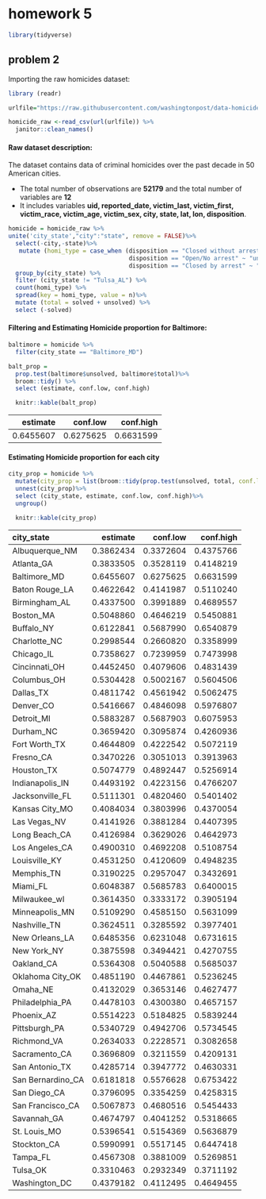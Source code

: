 homework 5
================

``` r
library(tidyverse)
```

## problem 2

Importing the raw homicides dataset:

``` r
library (readr)

urlfile="https://raw.githubusercontent.com/washingtonpost/data-homicides/master/homicide-data.csv"

homicide_raw <-read_csv(url(urlfile)) %>% 
  janitor::clean_names()
```

#### Raw dataset description:

The dataset contains data of criminal homicides over the past decade in
50 American cities.

-   The total number of observations are **52179** and the total number
    of variables are **12**
-   It includes variables **uid, reported_date, victim_last,
    victim_first, victim_race, victim_age, victim_sex, city, state, lat,
    lon, disposition**.

``` r
homicide = homicide_raw %>%
unite('city_state',"city":"state", remove = FALSE)%>%
  select(-city,-state)%>%
   mutate (homi_type = case_when (disposition == "Closed without arrest" ~ "unsolved", 
                                  disposition == "Open/No arrest" ~ "unsolved", 
                                  disposition == "Closed by arrest" ~ "solved" )) %>%
  group_by(city_state) %>%
  filter (city_state != "Tulsa_AL") %>%
  count(homi_type) %>%
  spread(key = homi_type, value = n)%>%
  mutate (total = solved + unsolved) %>%
  select (-solved) 
```

#### Filtering and Estimating Homicide proportion for Baltimore:

``` r
baltimore = homicide %>%
  filter(city_state == "Baltimore_MD")
```

``` r
balt_prop = 
  prop.test(baltimore$unsolved, baltimore$total)%>%
  broom::tidy() %>%
  select (estimate, conf.low, conf.high)

  knitr::kable(balt_prop)
```

|  estimate |  conf.low | conf.high |
|----------:|----------:|----------:|
| 0.6455607 | 0.6275625 | 0.6631599 |

#### Estimating Homicide proportion for each city

``` r
city_prop = homicide %>%
  mutate(city_prop = list(broom::tidy(prop.test(unsolved, total, conf.level=0.95)))) %>%
  unnest(city_prop)%>%
  select (city_state, estimate, conf.low, conf.high)%>%
  ungroup()

  knitr::kable(city_prop)
```

| city_state        |  estimate |  conf.low | conf.high |
|:------------------|----------:|----------:|----------:|
| Albuquerque_NM    | 0.3862434 | 0.3372604 | 0.4375766 |
| Atlanta_GA        | 0.3833505 | 0.3528119 | 0.4148219 |
| Baltimore_MD      | 0.6455607 | 0.6275625 | 0.6631599 |
| Baton Rouge_LA    | 0.4622642 | 0.4141987 | 0.5110240 |
| Birmingham_AL     | 0.4337500 | 0.3991889 | 0.4689557 |
| Boston_MA         | 0.5048860 | 0.4646219 | 0.5450881 |
| Buffalo_NY        | 0.6122841 | 0.5687990 | 0.6540879 |
| Charlotte_NC      | 0.2998544 | 0.2660820 | 0.3358999 |
| Chicago_IL        | 0.7358627 | 0.7239959 | 0.7473998 |
| Cincinnati_OH     | 0.4452450 | 0.4079606 | 0.4831439 |
| Columbus_OH       | 0.5304428 | 0.5002167 | 0.5604506 |
| Dallas_TX         | 0.4811742 | 0.4561942 | 0.5062475 |
| Denver_CO         | 0.5416667 | 0.4846098 | 0.5976807 |
| Detroit_MI        | 0.5883287 | 0.5687903 | 0.6075953 |
| Durham_NC         | 0.3659420 | 0.3095874 | 0.4260936 |
| Fort Worth_TX     | 0.4644809 | 0.4222542 | 0.5072119 |
| Fresno_CA         | 0.3470226 | 0.3051013 | 0.3913963 |
| Houston_TX        | 0.5074779 | 0.4892447 | 0.5256914 |
| Indianapolis_IN   | 0.4493192 | 0.4223156 | 0.4766207 |
| Jacksonville_FL   | 0.5111301 | 0.4820460 | 0.5401402 |
| Kansas City_MO    | 0.4084034 | 0.3803996 | 0.4370054 |
| Las Vegas_NV      | 0.4141926 | 0.3881284 | 0.4407395 |
| Long Beach_CA     | 0.4126984 | 0.3629026 | 0.4642973 |
| Los Angeles_CA    | 0.4900310 | 0.4692208 | 0.5108754 |
| Louisville_KY     | 0.4531250 | 0.4120609 | 0.4948235 |
| Memphis_TN        | 0.3190225 | 0.2957047 | 0.3432691 |
| Miami_FL          | 0.6048387 | 0.5685783 | 0.6400015 |
| Milwaukee_wI      | 0.3614350 | 0.3333172 | 0.3905194 |
| Minneapolis_MN    | 0.5109290 | 0.4585150 | 0.5631099 |
| Nashville_TN      | 0.3624511 | 0.3285592 | 0.3977401 |
| New Orleans_LA    | 0.6485356 | 0.6231048 | 0.6731615 |
| New York_NY       | 0.3875598 | 0.3494421 | 0.4270755 |
| Oakland_CA        | 0.5364308 | 0.5040588 | 0.5685037 |
| Oklahoma City_OK  | 0.4851190 | 0.4467861 | 0.5236245 |
| Omaha_NE          | 0.4132029 | 0.3653146 | 0.4627477 |
| Philadelphia_PA   | 0.4478103 | 0.4300380 | 0.4657157 |
| Phoenix_AZ        | 0.5514223 | 0.5184825 | 0.5839244 |
| Pittsburgh_PA     | 0.5340729 | 0.4942706 | 0.5734545 |
| Richmond_VA       | 0.2634033 | 0.2228571 | 0.3082658 |
| Sacramento_CA     | 0.3696809 | 0.3211559 | 0.4209131 |
| San Antonio_TX    | 0.4285714 | 0.3947772 | 0.4630331 |
| San Bernardino_CA | 0.6181818 | 0.5576628 | 0.6753422 |
| San Diego_CA      | 0.3796095 | 0.3354259 | 0.4258315 |
| San Francisco_CA  | 0.5067873 | 0.4680516 | 0.5454433 |
| Savannah_GA       | 0.4674797 | 0.4041252 | 0.5318665 |
| St. Louis_MO      | 0.5396541 | 0.5154369 | 0.5636879 |
| Stockton_CA       | 0.5990991 | 0.5517145 | 0.6447418 |
| Tampa_FL          | 0.4567308 | 0.3881009 | 0.5269851 |
| Tulsa_OK          | 0.3310463 | 0.2932349 | 0.3711192 |
| Washington_DC     | 0.4379182 | 0.4112495 | 0.4649455 |
